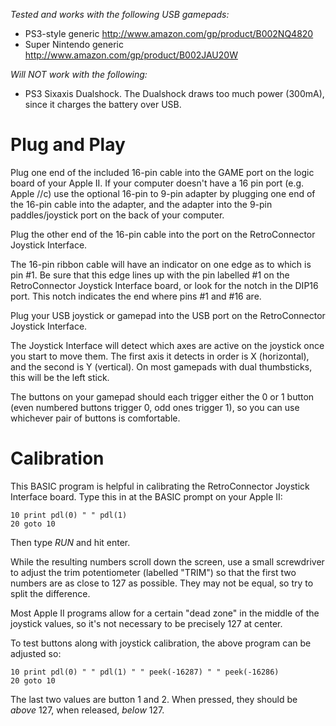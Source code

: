_Tested and works with the following USB gamepads:_
- PS3-style generic http://www.amazon.com/gp/product/B002NQ4820 
- Super Nintendo generic http://www.amazon.com/gp/product/B002JAU20W

_Will NOT work with the following:_
- PS3 Sixaxis Dualshock. The Dualshock draws too much power (300mA), since it charges the battery over USB.


Plug and Play
=============

Plug one end of the included 16-pin cable into the GAME port on the logic board of your Apple II. If your computer doesn't have a 16 pin port (e.g. Apple //c) use the optional 16-pin to 9-pin adapter by plugging one end of the 16-pin cable into the adapter, and the adapter into the 9-pin paddles/joystick port on the back of your computer.

Plug the other end of the 16-pin cable into the port on the RetroConnector Joystick Interface.

The 16-pin ribbon cable will have an indicator on one edge as to which is pin #1. Be sure that this edge lines up with the pin labelled #1 on the RetroConnector Joystick Interface board, or look for the notch in the DIP16 port. This notch indicates the end where pins #1 and #16 are.

Plug your USB joystick or gamepad into the USB port on the RetroConnector Joystick Interface.

The Joystick Interface will detect which axes are active on the joystick once you start to move them. The first axis it detects in order is X (horizontal), and the second is Y (vertical). On most gamepads with dual thumbsticks, this will be the left stick. 

The buttons on your gamepad should each trigger either the 0 or 1 button (even numbered buttons trigger 0, odd ones trigger 1), so you can use whichever pair of buttons is comfortable.


Calibration
=================================

This BASIC program is helpful in calibrating the RetroConnector Joystick Interface board. Type this in at the BASIC prompt on your Apple II:
    
    10 print pdl(0) " " pdl(1)
	20 goto 10
	
Then type *RUN* and hit enter.

While the resulting numbers scroll down the screen, use a small screwdriver to adjust the trim potentiometer (labelled "TRIM") so that the first two numbers are as close to 127 as possible. They may not be equal, so try to split the difference. 

Most Apple II programs allow for a certain "dead zone" in the middle of the joystick values, so it's not necessary to be precisely 127 at center.

To test buttons along with joystick calibration, the above program can be adjusted so:

    10 print pdl(0) " " pdl(1) " " peek(-16287) " " peek(-16286)
	20 goto 10

The last two values are button 1 and 2. When pressed, they should be *above* 127, when released, *below* 127.